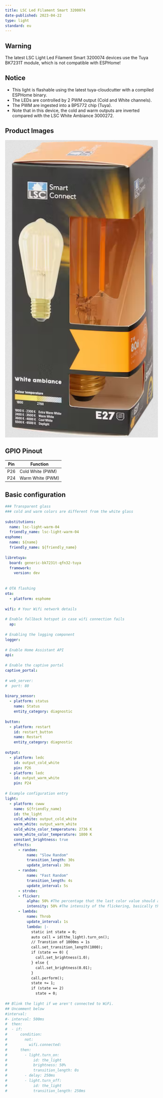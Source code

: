 ```yaml
---
title: LSC Led Filament Smart 3200074
date-published: 2023-04-22
type: light
standard: eu
---
```


## Warning

The latest LSC Light Led Filament Smart 3200074 devices use the Tuya BK7231T module, which is not compatible with ESPHome!

## Notice

- This light is flashable using the latest tuya-cloudcutter with a compiled ESPHome binary.
- The LEDs are controlled by 2 PWM output (Cold and White channels).
- The PWM are ingested into a BP5772 chip (Tuya).
- Note that in this device, the cold and warm outputs are inverted compared with the LSC White Ambiance 3000272.

## Product Images

![light with box](lsc-led-filament-smart-3200074.png)

## GPIO Pinout

| Pin | Function         |
| --- | ---------------- |
| P26 | Cold White (PWM) |
| P24 | Warm White (PWM) |

## Basic configuration

```yml
### Transparent glass
### cold and warm colors are different from the white glass

substitutions:
  name: lsc-light-warm-04
  friendly_name: lsc-light-warm-04
esphome:
  name: ${name}
  friendly_name: ${friendly_name}

libretuya:
  board: generic-bk7231t-qfn32-tuya
  framework:
    version: dev

  
# OTA flashing
ota:
  - platform: esphome

wifi: # Your Wifi network details
  
# Enable fallback hotspot in case wifi connection fails  
  ap:

# Enabling the logging component
logger:

# Enable Home Assistant API
api:

# Enable the captive portal
captive_portal:

# web_server:
#  port: 80

binary_sensor:
  - platform: status
    name: Status
    entity_category: diagnostic

button:
  - platform: restart
    id: restart_button
    name: Restart
    entity_category: diagnostic

output:
  - platform: ledc
    id: output_cold_white
    pin: P26
  - platform: ledc
    id: output_warm_white
    pin: P24

# Example configuration entry
light:
  - platform: cwww
    name: ${friendly_name}
    id: the_light
    cold_white: output_cold_white
    warm_white: output_warm_white
    cold_white_color_temperature: 2736 K
    warm_white_color_temperature: 1800 K
    constant_brightness: true
    effects:
      - random:
          name: "Slow Random"
          transition_length: 30s
          update_interval: 30s
      - random:
          name: "Fast Random"
          transition_length: 4s
          update_interval: 5s
      - strobe:
      - flicker:
          alpha: 50% #The percentage that the last color value should affect the light. More or less the “forget-factor” of an exponential moving average. Defaults to 95%.
          intensity: 50% #The intensity of the flickering, basically the maximum amplitude of the random offsets. Defaults to 1.5%.
      - lambda:
          name: Throb
          update_interval: 1s
          lambda: |-
            static int state = 0;
            auto call = id(the_light).turn_on();
            // Transtion of 1000ms = 1s
            call.set_transition_length(1000);
            if (state == 0) {
              call.set_brightness(1.0);
            } else {
              call.set_brightness(0.01);
            }
            call.perform();
            state += 1;
            if (state == 2)
              state = 0;

## Blink the light if we aren't connected to WiFi.
## Uncomment below
#interval:
#- interval: 500ms
#  then:
#  - if:
#      condition:
#        not:
#          wifi.connected:
#      then:
#        - light.turn_on:
#            id: the_light
#            brightness: 50%
#            transition_length: 0s
#        - delay: 250ms
#        - light.turn_off:
#            id: the_light
#            transition_length: 250ms
```
